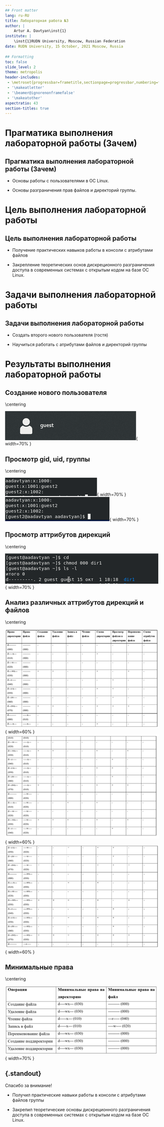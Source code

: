 ```yaml
---
## Front matter
lang: ru-RU
title: Лабораторная работа №3
author: |
	Artur A. Davtyan\inst{1}
institute: |
	\inst{1}RUDN University, Moscow, Russian Federation
date: RUDN University, 15 October, 2021 Moscow, Russia

## Formatting
toc: false
slide_level: 2
theme: metropolis
header-includes: 
 - \metroset{progressbar=frametitle,sectionpage=progressbar,numbering=fraction}
 - '\makeatletter'
 - '\beamer@ignorenonframefalse'
 - '\makeatother'
aspectratio: 43
section-titles: true
---
```


# Прагматика выполнения лабораторной работы (Зачем)

## Прагматика выполнения лабораторной работы (Зачем)

- Основы работы с пользователями в ОС Linux.

- Основы разграничения прав файлов и директорий группы.

# Цель выполнения лабораторной работы

## Цель выполнения лабораторной работы

- Получение практических навыков работы в консоли с атрибутами файлов

- Закрепление теоретических основ дискреционного разграничения доступа в современных системах с открытым кодом на базе ОС Linux.

# Задачи выполнения лабораторной работы

## Задачи выполнения лабораторной работы

- Создать второго нового пользователя (гостя)

- Научиться работать с атрибутами файлов и директорий группы



# Результаты выполнения лабораторной работы

## Создание нового пользователя

\centering

![](image/1.png){ width=70% }

## Просмотр gid, uid, группы

\centering

![](image/9.png){ width=70% }
![](image/10.png){ width=70% }

## Просмотр аттрибутов дирекций

\centering

![](image/13.png){ width=70% }

## Анализ различных аттрибутов дирекций и файлов

\centering

![](image/15.png){ width=60% }
![](image/16.png){ width=60% }
![](image/17.png){ width=60% }

## Минимальные права

\centering

![](image/21.png){ width=70% }

## {.standout}

Спасибо за внимание!

- Получил практические навыки работы в консоли с атрибутами файлов группы

- Закрепил теоретические основы дискреционного разграничения доступа в современных системах с открытым кодом на базе ОС Linux.